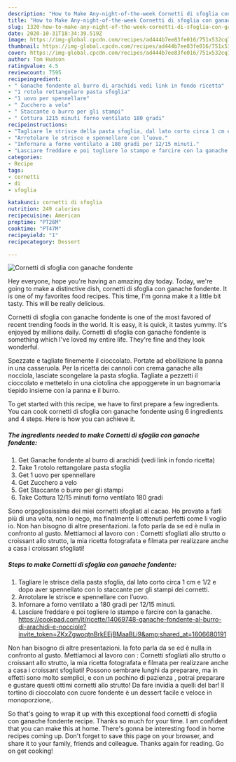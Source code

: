 ```yaml
---
description: "How to Make Any-night-of-the-week Cornetti di sfoglia con ganache fondente"
title: "How to Make Any-night-of-the-week Cornetti di sfoglia con ganache fondente"
slug: 1320-how-to-make-any-night-of-the-week-cornetti-di-sfoglia-con-ganache-fondente
date: 2020-10-31T18:34:39.519Z
image: https://img-global.cpcdn.com/recipes/ad444b7ee83fe016/751x532cq70/cornetti-di-sfoglia-con-ganache-fondente-recipe-main-photo.jpg
thumbnail: https://img-global.cpcdn.com/recipes/ad444b7ee83fe016/751x532cq70/cornetti-di-sfoglia-con-ganache-fondente-recipe-main-photo.jpg
cover: https://img-global.cpcdn.com/recipes/ad444b7ee83fe016/751x532cq70/cornetti-di-sfoglia-con-ganache-fondente-recipe-main-photo.jpg
author: Tom Hudson
ratingvalue: 4.5
reviewcount: 7595
recipeingredient:
- " Ganache fondente al burro di arachidi vedi link in fondo ricetta"
- "1 rotolo rettangolare pasta sfoglia"
- "1 uovo per spennellare"
- " Zucchero a velo"
- " Staccante o burro per gli stampi"
- " Cottura 1215 minuti forno ventilato 180 gradi"
recipeinstructions:
- "Tagliare le strisce della pasta sfoglia, dal lato corto circa 1 cm e 1/2 e dopo aver spennellato con lo staccante per gli stampi dei cornetti."
- "Arrotolare le strisce e spennellare con l’uovo."
- "Infornare a forno ventilato a 180 gradi per 12/15 minuti."
- "Lasciare freddare e poi togliere lo stampo e farcire con la ganache. https://cookpad.com/it/ricette/14069748-ganache-fondente-al-burro-di-arachidi-e-nocciole?invite_token=ZKxZgwoqtnBrkEEjBMaaBLi9&amp;shared_at=1606680191"
categories:
- Recipe
tags:
- cornetti
- di
- sfoglia

katakunci: cornetti di sfoglia 
nutrition: 249 calories
recipecuisine: American
preptime: "PT26M"
cooktime: "PT47M"
recipeyield: "1"
recipecategory: Dessert

---
```



![Cornetti di sfoglia con ganache fondente](https://img-global.cpcdn.com/recipes/ad444b7ee83fe016/751x532cq70/cornetti-di-sfoglia-con-ganache-fondente-recipe-main-photo.jpg)

Hey everyone, hope you're having an amazing day today. Today, we're going to make a distinctive dish, cornetti di sfoglia con ganache fondente. It is one of my favorites food recipes. This time, I'm gonna make it a little bit tasty. This will be really delicious.

Cornetti di sfoglia con ganache fondente is one of the most favored of recent trending foods in the world. It is easy, it is quick, it tastes yummy. It's enjoyed by millions daily. Cornetti di sfoglia con ganache fondente is something which I've loved my entire life. They're fine and they look wonderful.

Spezzate e tagliate finemente il cioccolato. Portate ad ebollizione la panna in una casseruola. Per la ricetta dei cannoli con crema ganache alla nocciola, lasciate scongelare la pasta sfoglia. Tagliate a pezzetti il cioccolato e mettetelo in una ciotolina che appoggerete in un bagnomaria tiepido insieme con la panna e il burro.


To get started with this recipe, we have to first prepare a few ingredients. You can cook cornetti di sfoglia con ganache fondente using 6 ingredients and 4 steps. Here is how you can achieve it.

<!--inarticleads1-->

##### The ingredients needed to make Cornetti di sfoglia con ganache fondente:

1. Get  Ganache fondente al burro di arachidi (vedi link in fondo ricetta)
1. Take 1 rotolo rettangolare pasta sfoglia
1. Get 1 uovo per spennellare
1. Get  Zucchero a velo
1. Get  Staccante o burro per gli stampi
1. Take  Cottura 12/15 minuti forno ventilato 180 gradi


Sono orgogliosissima dei miei cornetti sfogliati al cacao. Ho provato a farli più di una volta, non lo nego, ma finalmente li ottenuti perfetti come li voglio io. Non han bisogno di altre presentazioni. la foto parla da se ed è nulla in confronto al gusto. Mettiamoci al lavoro con : Cornetti sfogliati allo strutto o croissant allo strutto, la mia ricetta fotografata e filmata per realizzare anche a casa i croissant sfogliati! 

<!--inarticleads2-->

##### Steps to make Cornetti di sfoglia con ganache fondente:

1. Tagliare le strisce della pasta sfoglia, dal lato corto circa 1 cm e 1/2 e dopo aver spennellato con lo staccante per gli stampi dei cornetti.
1. Arrotolare le strisce e spennellare con l’uovo.
1. Infornare a forno ventilato a 180 gradi per 12/15 minuti.
1. Lasciare freddare e poi togliere lo stampo e farcire con la ganache. https://cookpad.com/it/ricette/14069748-ganache-fondente-al-burro-di-arachidi-e-nocciole?invite_token=ZKxZgwoqtnBrkEEjBMaaBLi9&amp;shared_at=1606680191


Non han bisogno di altre presentazioni. la foto parla da se ed è nulla in confronto al gusto. Mettiamoci al lavoro con : Cornetti sfogliati allo strutto o croissant allo strutto, la mia ricetta fotografata e filmata per realizzare anche a casa i croissant sfogliati! Possono sembrare lunghi da preparare, ma in effetti sono molto semplici, e con un pochino di pazienza , potrai preparare e gustare questi ottimi cornetti allo strutto! Da fare invidia a quelli del bar! Il tortino di cioccolato con cuore fondente è un dessert facile e veloce in monoporzione,. 

So that's going to wrap it up with this exceptional food cornetti di sfoglia con ganache fondente recipe. Thanks so much for your time. I am confident that you can make this at home. There's gonna be interesting food in home recipes coming up. Don't forget to save this page on your browser, and share it to your family, friends and colleague. Thanks again for reading. Go on get cooking!
